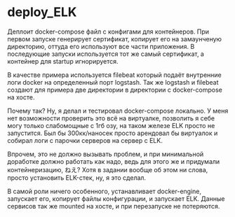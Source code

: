 deploy_ELK
=========

Деплоит docker-compose файл с конфигами для контейнеров.
При первом запуске генерирует сертификат, копирует его на замаунченую директорию, оттуда его используют все части приложения. В последующие запуски используется тот же самый сертификат, а контейнер для startup игнорируется.

В качестве примера используется filebeat который подаёт внутренние логи docker на определенный порт logstash. Так же logstash и filebeat создают для примера две директории в директории с docker-compose на хосте.

Почему так? Ну, я делал и тестировал docker-compose локально. У меня нет возможности проверить это всё на виртуалке, позволить я себе могу только слабомощные с 1гб озу, на таком железе ELK просто не запустится. Был бы 300кк/наносек просто арендовал бы виртуалок и собирал логи с парочки серверов на сервер с ELK.

Впрочем, это не должно вызывать проблем, и при минимальной доработке должно работать как надо, ведь для этого же и придумали контейнеризацию, ねえ? Хотя в задании вообще об этом ни слова, просто установить ELK-стек, ну, я это сделал.

В самой роли ничего особенного, устанавливает docker-engine, запускает его, копирует файлы конфигурации, и запускает ELK. Данные сервисов так же mounted на хосте, и при перезапуске не потеряются.